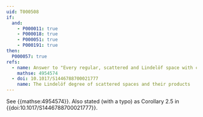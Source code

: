 ```yaml
---
uid: T000508
if:
  and:
    - P000011: true
    - P000018: true
    - P000051: true
    - P000191: true
then:
  P000057: true
refs:
  - name: Answer to "Every regular, scattered and Lindelöf space with countable pseudocharacter has countable cardinality."
    mathse: 4954574
  - doi: 10.1017/S1446788700021777
    name: The Lindelöf degree of scattered spaces and their products
---
```


See {{mathse:4954574}}. Also stated (with a typo) as Corollary 2.5 in {{doi:10.1017/S1446788700021777}}.
